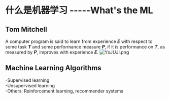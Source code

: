 # 什么是机器学习  -----What's the ML
## Tom Mitchell
A computer program is said to learn from experience ***E*** with respect to some task ***T*** and some performance measure ***P***, if it is performance on ***T***, as measured by ***P***, improves with experience ***E***.
![YxJUJI.png](https://s1.ax1x.com/2020/05/23/YxJUJI.png)
 
## Machine Learning Algorithms
-Supervised learning  
-Unsupervised learning  
-Others: Reinforcement learning, recommender systems